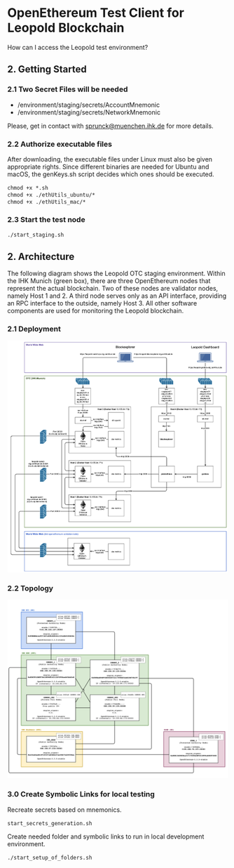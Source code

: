# OpenEthereum Test Client for Leopold Blockchain 

How can I access the Leopold test environment?

## 2. Getting Started

### 2.1 Two Secret Files will be needed

- /environment/staging/secrets/AccountMnemonic
- /environment/staging/secrets/NetworkMnemonic

Please, get in contact with [sprunck@muenchen.ihk.de](mailto:sprunck@muenchen.ihk.de) for more details.

### 2.2 Authorize executable files

After downloading, the executable files under Linux must also be given appropriate rights. Since different binaries 
are needed for Ubuntu and macOS, the genKeys.sh script decides which ones should be executed.

```shell
chmod +x *.sh
chmod +x ./ethUtils_ubuntu/*
chmod +x ./ethUtils_mac/*
```

### 2.3 Start the test node

```shell
./start_staging.sh
```

## 2. Architecture

The following diagram shows the Leopold OTC staging environment. Within the IHK Munich (green box), there are 
three OpenEthereum nodes that represent the actual blockchain. Two of these nodes are validator nodes, namely 
Host 1 and 2. A third node serves only as an API interface, providing an RPC interface to the outside, namely 
Host 3. All other software components are used for monitoring the Leopold blockchain.

### 2.1 Deployment

![](images/leopold-infrastructure-view-staging.png)

### 2.2 Topology

![](images/leopold-topologie-stag-6.2.1.png)


### 3.0 Create Symbolic Links for local testing


Recreate secrets based on mnemonics.

```shell
start_secrets_generation.sh
```

Create needed folder and symbolic links to run in local development environment.

```shell
./start_setup_of_folders.sh
```

